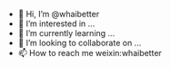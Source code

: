 - 👋 Hi, I’m @whaibetter
- 👀 I’m interested in ...
- 🌱 I’m currently learning ...
- 💞️ I’m looking to collaborate on ...
- 📫 How to reach me weixin:whaibetter

<!---
whaibetter/whaibetter is a ✨ special ✨ repository because its `README.md` (this file) appears on your GitHub profile.
You can click the Preview link to take a look at your changes.
--->
